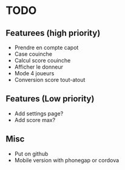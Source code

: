 # TODO

## Featurees (high priority)

- Prendre en compte capot
- Case couinche
- Calcul score couinche
- Afficher le donneur
- Mode 4 joueurs
- Conversion score tout-atout

## Features (Low priority)

- Add settings page?
- Add score max?

## Misc

- Put on github
- Mobile version with phonegap or cordova
